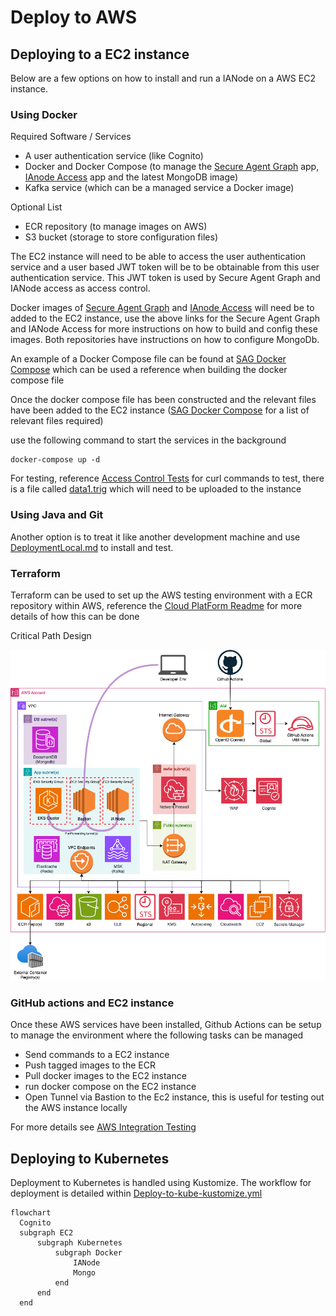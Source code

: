 # Deploy to AWS

## Deploying to a EC2 instance
Below are a few options on how to install and run a IANode on a AWS EC2 instance.

### Using Docker
Required Software / Services
* A user authentication service (like Cognito)
* Docker and Docker Compose (to manage the [Secure Agent Graph](https://github.com/National-Digital-Twin/secure-agent-graph) app, [IAnode Access](https://github.com/National-Digital-Twin/ianode-access/) app and the latest MongoDB image)
* Kafka service (which can be a managed service a Docker image)

Optional List
* ECR repository (to manage images on AWS)
* S3 bucket (storage to store configuration files)

The EC2 instance will need to be able to access the user authentication service and a user based JWT token will be to be obtainable from this user authentication service.
This JWT token is used by Secure Agent Graph and IANode access as access control.

Docker images of [Secure Agent Graph](https://github.com/National-Digital-Twin/secure-agent-graph) and [IAnode Access](https://github.com/National-Digital-Twin/ianode-access/) 
will need be to added to the EC2 instance, use the above links for the Secure Agent Graph and IANode Access for more instructions on how to build and config these images. 
Both repositories have instructions on how to configure MongoDb.

An example of a Docker Compose file can be found at [SAG Docker Compose](https://github.com/National-Digital-Twin/secure-agent-graph/blob/pre/docker-compose/docker-compose-github.yaml) 
which can be used a reference when building the docker compose file

Once the docker compose file has been constructed and the relevant files have been added to the EC2 instance
([SAG Docker Compose](https://github.com/National-Digital-Twin/secure-agent-graph/blob/pre/docker-compose/docker-compose-github.yaml)
for a list of relevant files required)

use the following command to start the services in the background

```
docker-compose up -d
```

For testing, reference [Access Control Tests](DeploymentLocal.md#run-access-control-test) for curl commands to test, there is a file called [data1.trig](https://github.com/National-Digital-Twin/secure-agent-graph/blob/pre/sag-docker/Test/data1.trig) 
which will need to be uploaded to the instance

### Using Java and Git
Another option is to treat it like another development machine and use [DeploymentLocal.md](DeploymentLocal.md) to install and test.

### Terraform
Terraform can be used to set up the AWS testing environment with a ECR repository within AWS, 
reference the [Cloud PlatForm Readme](../../CloudPlatform/AWS/README.md) for more details of how this can be done

Critical Path Design

![Critical Path Design](../../CloudPlatform/AWS/docs/Critical-Path_Design.png)

### GitHub actions and EC2 instance
Once these AWS services have been installed, Github Actions can be setup to manage the environment where the following tasks
can be managed
* Send commands to a EC2 instance
* Push tagged images to the ECR
* Pull docker images to the EC2 instance
* run docker compose on the EC2 instance
* Open Tunnel via Bastion to the Ec2 instance, this is useful for testing out the AWS instance locally

For more details see [AWS Integration Testing](https://github.com/National-Digital-Twin/aws-integration-testing)


## Deploying to Kubernetes
Deployment to Kubernetes is handled using Kustomize. The workflow for deployment is detailed within [Deploy-to-kube-kustomize.yml](https://github.com/National-Digital-Twin/integration-architecture/blob/main/.github/workflows/README.md#deploy-to-kube-kustomizeyml)

```mermaid
flowchart
  Cognito
  subgraph EC2
      subgraph Kubernetes
          subgraph Docker
              IANode
              Mongo
          end
      end
  end
```
